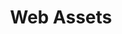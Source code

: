 ---
iconSrc: "/images/icons/nav_purple-addressbook-large.png"
title: "Web Assets"
subtext: "Download Web Assets »"
downloadUrl: "http://bit.ly/iconpack-05-2018"
---